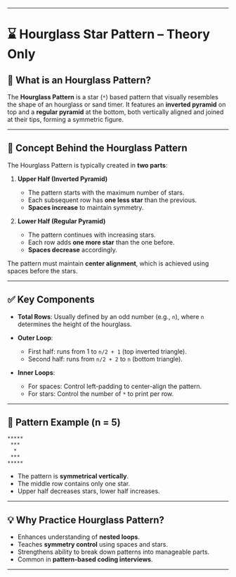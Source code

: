 
---

# ⌛ Hourglass Star Pattern – Theory Only

## 📌 What is an Hourglass Pattern?

The **Hourglass Pattern** is a star (`*`) based pattern that visually resembles the shape of an hourglass or sand timer. It features an **inverted pyramid** on top and a **regular pyramid** at the bottom, both vertically aligned and joined at their tips, forming a symmetric figure.

---

## 🧠 Concept Behind the Hourglass Pattern

The Hourglass Pattern is typically created in **two parts**:

1. **Upper Half (Inverted Pyramid)**

   * The pattern starts with the maximum number of stars.
   * Each subsequent row has **one less star** than the previous.
   * **Spaces increase** to maintain symmetry.

2. **Lower Half (Regular Pyramid)**

   * The pattern continues with increasing stars.
   * Each row adds **one more star** than the one before.
   * **Spaces decrease** accordingly.

The pattern must maintain **center alignment**, which is achieved using spaces before the stars.

---

## ✅ Key Components

* **Total Rows**: Usually defined by an odd number (e.g., `n`), where `n` determines the height of the hourglass.
* **Outer Loop**:

  * First half: runs from 1 to `n/2 + 1` (top inverted triangle).
  * Second half: runs from `n/2 + 2` to `n` (bottom triangle).
* **Inner Loops**:

  * For spaces: Control left-padding to center-align the pattern.
  * For stars: Control the number of `*` to print per row.

---

## 🧩 Pattern Example (n = 5)

```
*****
 *** 
  *  
 *** 
*****
```

* The pattern is **symmetrical vertically**.
* The middle row contains only one star.
* Upper half decreases stars, lower half increases.

---

## 💡 Why Practice Hourglass Pattern?

* Enhances understanding of **nested loops**.
* Teaches **symmetry control** using spaces and stars.
* Strengthens ability to break down patterns into manageable parts.
* Common in **pattern-based coding interviews**.

---
 